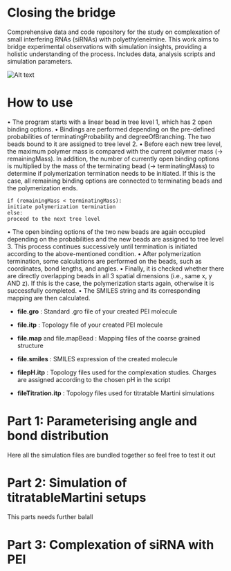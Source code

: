 # Closing the bridge
Comprehensive data and code repository for the study on complexation of small interfering RNAs (siRNAs) with polyethyleneimine. This work aims to bridge experimental observations with simulation insights, providing a holistic understanding of the process. Includes data, analysis scripts and simulation parameters.

![Alt text](./README/complex.png)

# How to use
• The program starts with a linear bead in tree level 1, which has 2 open binding options.
• Bindings are performed depending on the pre-defined probabilities of terminatingProbability and degreeOfBranching. The two beads bound to it are assigned to tree level 2.
• Before each new tree level, the maximum polymer mass is compared with the current polymer mass (-> remainingMass). In addition, the number of currently open binding options is multiplied by the mass of the terminating bead (-> terminatingMass) to determine if polymerization termination needs to be initiated. If this is the case, all remaining binding options are connected to terminating beads and the polymerization ends.

	if (remainingMass < terminatingMass):
	initiate polymerization termination
	else:
	proceed to the next tree level

• The open binding options of the two new beads are again occupied depending on the probabilities and the new beads are assigned to tree level 3. This process continues successively until termination is initiated according to the above-mentioned condition.
• After polymerization termination, some calculations are performed on the beads, such as coordinates, bond lengths, and angles.
• Finally, it is checked whether there are directly overlapping beads in all 3 spatial dimensions (i.e., same x, y AND z). If this is the case, the polymerization starts again, otherwise it is successfully completed.
• The SMILES string and its corresponding mapping are then calculated.


* **file.gro** : Standard .gro file of your created PEI molecule

+ **file.itp** : Topology file of your created PEI molecule

- **file.map** and file.mapBead : Mapping files of the coarse grained structure
  
* **file.smiles** : SMILES expression of the created molecule
  
* **filepH.itp** : Topology files used for the complexation studies. Charges are assigned according to the chosen pH in the script
  
* **fileTitration.itp** : Topology files used for titratable Martini simulations

# Part 1: Parameterising angle and bond distribution
Here all the simulation files are bundled together so feel free to test it out

# Part 2: Simulation of titratableMartini setups
This parts needs further balall

# Part 3: Complexation of siRNA with PEI
